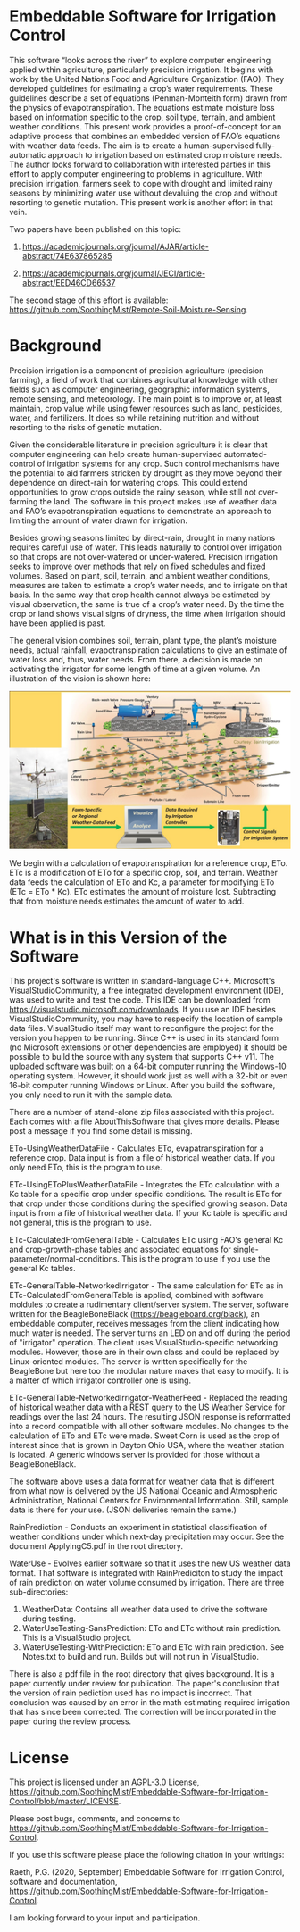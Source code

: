 # Embeddable Software for Irrigation Control

This software “looks across the river” to explore computer engineering applied within agriculture, particularly precision irrigation. It begins with work by the United Nations Food and Agriculture Organization (FAO). They developed guidelines for estimating a crop’s water requirements. These guidelines describe a set of equations (Penman-Monteith form) drawn from the physics of evapotranspiration. The equations estimate moisture loss based on information specific to the crop, soil type, terrain, and ambient weather conditions. This present work provides a proof-of-concept for an adaptive process that combines an embedded version of FAO’s equations with weather data feeds. The aim is to create a human-supervised fully-automatic approach to irrigation based on estimated crop moisture needs. The author looks forward to collaboration with interested parties in this effort to apply computer engineering to problems in agriculture. With precision irrigation, farmers seek to cope with drought and limited rainy seasons by minimizing water use without devaluing the crop and without resorting to genetic mutation. This present work is another effort in that vein.

Two papers have been published on this topic:

1) https://academicjournals.org/journal/AJAR/article-abstract/74E637865285

2) https://academicjournals.org/journal/JECI/article-abstract/EED46CD66537

The second stage of this effort is available: https://github.com/SoothingMist/Remote-Soil-Moisture-Sensing.

# Background

Precision irrigation is a component of precision agriculture (precision farming), a field of work that combines agricultural knowledge with other fields such as computer engineering, geographic information systems, remote sensing, and meteorology. The main point is to improve or, at least maintain, crop value while using fewer resources such as land, pesticides, water, and fertilizers. It does so while retaining nutrition and without resorting to the risks of genetic mutation.

Given the considerable literature in precision agriculture it is clear that computer engineering can help create human-supervised automated-control of irrigation systems for any crop. Such control mechanisms have the potential to aid farmers stricken by drought as they move beyond their dependence on direct-rain for watering crops. This could extend opportunities to grow crops outside the rainy season, while still not over-farming the land. The software in this project makes use of weather data and FAO’s evapotranspiration equations to demonstrate an approach to limiting the amount of water drawn for irrigation.

Besides growing seasons limited by direct-rain, drought in many nations requires careful use of water. This leads naturally to control over irrigation so that crops are not over-watered or under-watered. Precision irrigation seeks to improve over methods that rely on fixed schedules and fixed volumes. Based on plant, soil, terrain, and ambient weather conditions, measures are taken to estimate a crop’s water needs, and to irrigate on that basis. In the same way that crop health cannot always be estimated by visual observation, the same is true of a crop’s water need. By the time the crop or land shows visual signs of dryness, the time when irrigation should have been applied is past.

The general vision combines soil, terrain, plant type, the plant’s moisture needs, actual rainfall, evapotranspiration calculations to give an estimate of water loss and, thus, water needs. From there, a decision is made on activating the irrigator for some length of time at a given volume. An illustration of the vision is shown here:

![Image of Vision](https://github.com/SoothingMist/Embeddable-Software-for-Irrigation-Control/blob/master/VisionPicture.jpg)

We begin with a calculation of evapotranspiration for a reference crop, ETo. ETc is a modification of ETo for a specific crop, soil, and terrain. Weather data feeds the calculation of ETo and Kc, a parameter for modifying ETo (ETc = ETo * Kc). ETc estimates the amount of moisture lost. Subtracting that from moisture needs estimates the amount of water to add.

# What is in this Version of the Software

This project's software is written in standard-language C++. Microsoft's VisualStudioCommunity, a free integrated development environment (IDE), was used to write and test the code. This IDE can be downloaded from https://visualstudio.microsoft.com/downloads. If you use an IDE besides VisualStudioCommunity, you may have to respecify the location of sample data files. VisualStudio itself may want to reconfigure the project for the version you happen to be running. Since C++ is used in its standard form (no Microsoft extensions or other dependencies are employed) it should be possible to build the source with any system that supports C++ v11. The uploaded software was built on a 64-bit computer running the Windows-10 operating system. However, it should work just as well with a 32-bit or even 16-bit computer running Windows or Linux. After you build the software, you only need to run it with the sample data.

There are a number of stand-alone zip files associated with this project. Each comes with a file AboutThisSoftware that gives more details. Please post a message if you find some detail is missing.

ETo-UsingWeatherDataFile - Calculates ETo, evapatranspiration for a reference crop. Data input is from a file of historical weather data. If you only need ETo, this is the program to use.

ETc-UsingEToPlusWeatherDataFile - Integrates the ETo calculation with a Kc table for a specific crop under specific conditions. The result is ETc for that crop under those conditions during the specified growing season. Data input is from a file of historical weather data. If your Kc table is specific and not general, this is the program to use.

ETc-CalculatedFromGeneralTable - Calculates ETc using FAO's general Kc and crop-growth-phase tables and associated equations for single-parameter/normal-conditions. This is the program to use if you use the general Kc tables.

ETc-GeneralTable-NetworkedIrrigator - The same calculation for ETc as in ETc-CalculatedFromGeneralTable is applied, combined with software moldules to create a rudimentary client/server system. The server, software written for the BeagleBoneBlack (https://beagleboard.org/black), an embeddable computer, receives messages from the client indicating how much water is needed. The server turns an LED on and off during the period of "irrigator" operation. The client uses VisualStudio-specific networking modules. However, those are in their own class and could be replaced by Linux-oriented modules. The server is written specifically for the BeagleBone but here too the modular nature makes that easy to modify. It is a matter of which irrigator controller one is using.

ETc-GeneralTable-NetworkedIrrigator-WeatherFeed - Replaced the reading of historical weather data with a REST query to the US Weather Service for readings over the last 24 hours. The resulting JSON response is reformatted into a record compatible with all other software modules. No changes to the calculation of ETo and ETc were made. Sweet Corn is used as the crop of interest since that is grown in Dayton Ohio USA, where the weather station is located. A generic windows server is provided for those without a BeagleBoneBlack.


The software above uses a data format for weather data that is different from what now is delivered by the US National Oceanic and Atmospheric Administration, National Centers for Environmental Information. Still, sample data is there for your use. (JSON deliveries remain the same.)


RainPrediction - Conducts an experiment in statistical classification of weather conditions under which next-day precipitation may occur. See the document ApplyingC5.pdf in the root directory.


WaterUse - Evolves earlier software so that it uses the new US weather data format. That software is integrated with RainPrediciton to study the impact of rain prediction on water volume consumed by irrigation. There are three sub-directories:

  1. WeatherData: Contains all weather data used to drive the software during testing.
  2. WaterUseTesting-SansPrediction: ETo and ETc without rain prediction. This is a VisualStudio project.
  3. WaterUseTesting-WithPrediction: ETo and ETc with rain prediction. See Notes.txt to build and run. Builds but will not run in VisualStudio.
  
There is also a pdf file in the root directory that gives background. It is a paper currently under review for publication. The paper's conclusion that the version of rain pediction used has no impact is incorrect. That conclusion was caused by an error in the math estimating required irrigation that has since been corrected. The correction will be incorporated in the paper during the review process.

# License

This project is licensed under an AGPL-3.0 License, 
https://github.com/SoothingMist/Embeddable-Software-for-Irrigation-Control/blob/master/LICENSE.

Please post bugs, comments, and concerns to https://github.com/SoothingMist/Embeddable-Software-for-Irrigation-Control.

If you use this software please place the following citation in your writings:

Raeth, P.G. (2020, September) Embeddable Software for Irrigation Control, software and documentation, 
https://github.com/SoothingMist/Embeddable-Software-for-Irrigation-Control.

I am looking forward to your input and participation.
